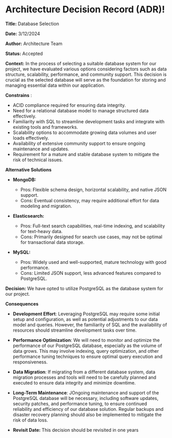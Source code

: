 # Architecture Decision Record (ADR)!

**Title:** Database Selection

**Date:** 3/12/2024

**Author:** Architecture Team

**Status:** Accepted

**Context:** In the process of selecting a suitable database system for our project, we have evaluated various options considering factors such as data structure, scalability, performance, and community support. This decision is crucial as the selected database will serve as the foundation for storing and managing essential data within our application.

**Constrains** : 
-	ACID compliance required for ensuring data integrity.
-	Need for a relational database model to manage structured data effectively.
-	Familiarity with SQL to streamline development tasks and integrate with existing tools and frameworks.
-	Scalability options to accommodate growing data volumes and user loads effectively.
-	Availability of extensive community support to ensure ongoing maintenance and updates.
-	Requirement for a mature and stable database system to mitigate the risk of technical issues.

**Alternative Solutions**

 -  **MongoDB:**
	- Pros: Flexible schema design, horizontal scalability, and native JSON support.
    - Cons: Eventual consistency, may require additional effort for data modeling and migration.

 - **Elasticsearch:**
   - Pros: Full-text search capabilities, real-time indexing, and scalability for text-heavy data.
   - Cons: Primarily designed for search use cases, may not be optimal for transactional data storage.

- **MySQL:**
	- Pros: Widely used and well-supported, mature technology with good performance.
	- Cons: Limited JSON support, less advanced features compared to PostgreSQL.

**Decision:** We have opted to utilize PostgreSQL as the database system for our project.


**Consequences**
- **Development Effort**: Leveraging PostgreSQL may require some initial setup and configuration, as well as potential adjustments to our data model and queries. However, the familiarity of SQL and the availability of resources should streamline development tasks over time.
- **Performance Optimization**: We will need to monitor and optimize the performance of our PostgreSQL database, especially as the volume of data grows. This may involve indexing, query optimization, and other performance tuning techniques to ensure optimal query execution and responsiveness.
- **Data Migration**: If migrating from a different database system, data migration processes and tools will need to be carefully planned and executed to ensure data integrity and minimize downtime.
- **Long-Term Maintenance**: JOngoing maintenance and support of the PostgreSQL database will be necessary, including software updates, security patches, and performance tuning, to ensure continued reliability and efficiency of our database solution. Regular backups and disaster recovery planning should also be implemented to mitigate the risk of data loss.

- **Revisit Date:** This decision should be revisited in one years
